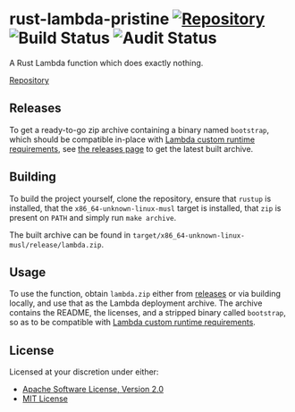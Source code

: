 # rust-lambda-pristine [![Repository][repo.svg]][repo] ![Build Status][build.svg] ![Audit Status][audit.svg]

A Rust Lambda function which does exactly nothing.

[Repository](https://github.com/naftulikay/rust-lambda-pristine)

## Releases

To get a ready-to-go zip archive containing a binary named `bootstrap`, which should be compatible in-place with 
[Lambda custom runtime requirements][lambda-custom-runtime], see [the releases page][releases] to get the latest built
archive.

## Building

To build the project yourself, clone the repository, ensure that `rustup` is installed, that the
`x86_64-unknown-linux-musl` target is installed, that `zip` is present on `PATH` and simply run `make archive`.

The built archive can be found in `target/x86_64-unknown-linux-musl/release/lambda.zip`.

## Usage

To use the function, obtain `lambda.zip` either from [releases][releases] or via building locally, and use that as the
Lambda deployment archive. The archive contains the README, the licenses, and a stripped binary called `bootstrap`,
so as to be compatible with [Lambda custom runtime requirements][lambda-custom-runtime].

## License

Licensed at your discretion under either:

 - [Apache Software License, Version 2.0](./LICENSE-APACHE)
 - [MIT License](./LICENSE-MIT)

[audit.svg]: https://github.com/naftulikay/rust-lambda-pristine/actions/workflows/audit.yml/badge.svg
[build.svg]: https://github.com/naftulikay/rust-lambda-pristine/actions/workflows/rust.yml/badge.svg
[lambda-custom-runtime]: https://docs.aws.amazon.com/lambda/latest/dg/runtimes-custom.html
[releases]: https://github.com/naftulikay/rust-lambda-pristine/releases
[repo]: https://github.com/naftulikay/rust-lambda-pristine
[repo.svg]: https://img.shields.io/badge/repository-github-brightgreen

